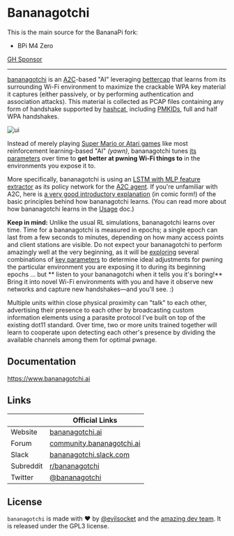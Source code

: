 # Bananagotchi
This is the main source for the BananaPi fork:
- BPi M4 Zero

[GH Sponsor](https://github.com/sponsors/jayofelony)

---

[bananagotchi](https://bananagotchi.ai/) is an [A2C](https://hackernoon.com/intuitive-rl-intro-to-advantage-actor-critic-a2c-4ff545978752)-based "AI" leveraging [bettercap](https://www.bettercap.org/) that learns from its surrounding Wi-Fi environment to maximize the crackable WPA key material it captures (either passively, or by performing authentication and association attacks). This material is collected as PCAP files containing any form of handshake supported by [hashcat](https://hashcat.net/hashcat/), including [PMKIDs](https://www.evilsocket.net/2019/02/13/Pwning-WiFi-networks-with-bettercap-and-the-PMKID-client-less-attack/), 
full and half WPA handshakes.

![ui](https://i.imgur.com/X68GXrn.png)

Instead of merely playing [Super Mario or Atari games](https://becominghuman.ai/getting-mario-back-into-the-gym-setting-up-super-mario-bros-in-openais-gym-8e39a96c1e41?gi=c4b66c3d5ced) like most reinforcement learning-based "AI" *(yawn)*, bananagotchi tunes [its parameters](https://github.com/evilsocket/bananagotchi/blob/master/bananagotchi/defaults.toml) over time to **get better at pwning Wi-Fi things to** in the environments you expose it to. 

More specifically, bananagotchi is using an [LSTM with MLP feature extractor](https://stable-baselines.readthedocs.io/en/master/modules/policies.html#stable_baselines.common.policies.MlpLstmPolicy) as its policy network for the [A2C agent](https://stable-baselines.readthedocs.io/en/master/modules/a2c.html). If you're unfamiliar with A2C, here is [a very good introductory explanation](https://hackernoon.com/intuitive-rl-intro-to-advantage-actor-critic-a2c-4ff545978752) (in comic form!) of the basic principles behind how bananagotchi learns. (You can read more about how bananagotchi learns in the [Usage](https://www.bananagotchi.ai/usage/#training-the-ai) doc.)

**Keep in mind:** Unlike the usual RL simulations, bananagotchi learns over time. Time for a bananagotchi is measured in epochs; a single epoch can last from a few seconds to minutes, depending on how many access points and client stations are visible. Do not expect your bananagotchi to perform amazingly well at the very beginning, as it will be [exploring](https://hackernoon.com/intuitive-rl-intro-to-advantage-actor-critic-a2c-4ff545978752) several combinations of [key parameters](https://www.bananagotchi.ai/usage/#training-the-ai) to determine ideal adjustments for pwning the particular environment you are exposing it to during its beginning epochs ... but ** listen to your bananagotchi when it tells you it's boring!** Bring it into novel Wi-Fi environments with you and have it observe new networks and capture new handshakes—and you'll see. :)

Multiple units within close physical proximity can "talk" to each other, advertising their presence to each other by broadcasting custom information elements using a parasite protocol I've built on top of the existing dot11 standard. Over time, two or more units trained together will learn to cooperate upon detecting each other's presence by dividing the available channels among them for optimal pwnage.

## Documentation

https://www.bananagotchi.ai

## Links

| &nbsp;    | Official Links                                              |
|-----------|-------------------------------------------------------------|
| Website   | [bananagotchi.ai](https://bananagotchi.ai/)                     |
| Forum     | [community.bananagotchi.ai](https://community.bananagotchi.ai/) |
| Slack     | [bananagotchi.slack.com](https://invite.bananagotchi.ai/)       |
| Subreddit | [r/bananagotchi](https://www.reddit.com/r/bananagotchi/)        |
| Twitter   | [@bananagotchi](https://twitter.com/bananagotchi)               |

## License

`bananagotchi` is made with ♥ by [@evilsocket](https://twitter.com/evilsocket) and the [amazing dev team](https://github.com/evilsocket/bananagotchi/graphs/contributors). It is released under the GPL3 license.
